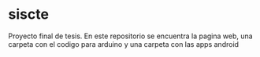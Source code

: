 # siscte
Proyecto final de tesis.
En este repositorio se encuentra la pagina web, una carpeta con el codigo para arduino y una carpeta con las apps android
